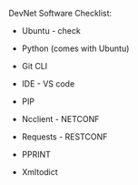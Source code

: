 DevNet Software Checklist:

- Ubuntu - check
- Python (comes with Ubuntu)
- Git CLI
- IDE - VS code
- PIP

- Ncclient - NETCONF
- Requests - RESTCONF
- PPRINT
- Xmltodict